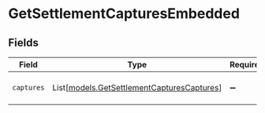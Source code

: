 # GetSettlementCapturesEmbedded


## Fields

| Field                                                                                    | Type                                                                                     | Required                                                                                 | Description                                                                              |
| ---------------------------------------------------------------------------------------- | ---------------------------------------------------------------------------------------- | ---------------------------------------------------------------------------------------- | ---------------------------------------------------------------------------------------- |
| `captures`                                                                               | List[[models.GetSettlementCapturesCaptures](../models/getsettlementcapturescaptures.md)] | :heavy_minus_sign:                                                                       | An array of capture objects.                                                             |